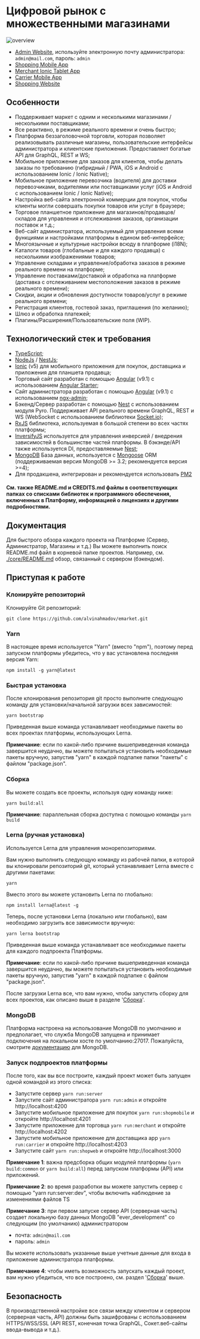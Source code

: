# Цифровой рынок с множественными магазинами

![overview](./images/overview_small.png)

- [Admin Website](http://localhost:4200), используйте электронную почту администратора: `admin@mail.com`, пароль: `admin`
- [Shopping Mobile App](http://localhost:4201)
- [Merchant Ionic Tablet App](http://localhost:4202)
- [Carrier Mobile App](http://localhost:4203)
- [Shopping Website](http://localhost:3000)

## Особенности

- Поддерживает маркет с одним и несколькими магазинами / несколькими поставщиками;
- Все реактивно, в режиме реального времени и очень быстро;
- Платформа беззаголовочной торговли, которая позволяет реализовывать различные магазины, пользовательские интерфейсы администратора и клиентские приложения. Предоставляет богатые
  API для GraphQL, REST и WS;
- Мобильное приложение для заказов для клиентов, чтобы делать заказы по требованию (гибридный / PWA, iOS и Android с использованием Ionic / Ionic Native);
- Мобильное приложение перевозчика (водителя) для доставки перевозчиками, водителями или поставщиками услуг (iOS и Android с использованием Ionic / Ionic Native);
- Настройка веб-сайта электронной коммерции для покупок, чтобы клиенты могли совершать покупки товаров или услуг в браузере;
- Торговое планшетное приложение для магазинов/продавцов/складов для управления и отслеживания заказов, организации поставок и т.д.;
- Веб-сайт администратора, используемый для управления всеми функциями и настройками платформы в едином веб-интерфейсе;
- Многоязычные и культурные настройки всюду в платформе (i18N);
- Каталоги товаров (глобальные и для каждого продавца) с несколькими изображениями товаров;
- Управление складами и управление/обработка заказов в режиме реального времени на платформе;
- Управление поставками/доставкой и обработка на платформе (доставка с отслеживанием местоположения заказов в режиме реального времени);
- Скидки, акции и обновления доступности товаров/услуг в режиме реального времени;
- Регистрация клиентов, гостевой заказ, приглашения (по желанию);
- Шлюз и обработка платежей;
- Плагины/Расширения/Пользовательские поля (WIP).

<!--
## Планируемые функции

-   Налоговые расчеты;
-   Интеграция сторонних поставщиков услуг доставки;
-   Роли / разрешения пользователей на платформе.
-->

## Технологический стек и требования

- [TypeScript](https://www.typescriptlang.org);
- [NodeJs](https://nodejs.org) / [NestJs](https://github.com/nestjs/nest);
- [Ionic](https://ionicframework.com) (v5) для мобильного приложения для покупок, доставщика и приложения для планшета продавца;
- Торговый сайт разработан с помощью [Angular](https://angular.io) (v9.1) с использованием [Angular Starter](https://github.com/gdi2290/angular-starter);
- Сайт администратора разработан с помощью [Angular](https://angular.io) (v9.1) с использованием [ngx-admin](https://github.com/akveo/ngx-admin);
- Бэкенд/Сервер разработан с помощью [Nest](https://github.com/nestjs/nest) с использованием модуля Pyro. Поддерживает API реального времени GraphQL, REST и WS (WebSocket с
  использованием библиотеки [Socket.io](https://socket.io));
- [RxJS](http://reactivex.io/rxjs) библиотека, используемая в большой степени во всех частях платформы;
- [InversifyJS](http://inversify.io) используется для управления инверсией / внедрения зависимостей в большинстве частей платформы. В бэкэнде/API также используется DI,
  предоставляемые [Nest](https://github.com/nestjs/nest);
- [MongoDB](https://www.mongodb.com) База данных, используется с [Mongoose](https://mongoosejs.com) ORM (поддерживаемая версия MongoDB >= 3.2; рекомендуется версия >=4);
- Для продакшена, интегрирован и рекомендуется использовать [PM2](https://github.com/Unitech/pm2)

#### См. также README.md и CREDITS.md файлы в соответствующих папках со списками библиотек и программного обеспечения, включенных в Платформу, информацией о лицензиях и другими подробностями.

## Документация

Для быстрого обзора каждого проекта на Платформе (Сервер, Администратор, Магазины и т.д.) Вы можете выполнить поиск README.md файл в корневой папке проектов. Например,
см. [./core/README.md](packages/core/README.md) обзор, связанный с сервером (бэкендом).

## Приступая к работе

### Клонируйте репозиторий

Клонируйте Git репозиторий:

```
git clone https://github.com/alvinahmadov/emarket.git
```

### Yarn

В настоящее время используется "Yarn" (вместо "npm"), поэтому перед запуском платформы убедитесь, что у вас установлена последняя версия Yarn:

```
npm install -g yarn@latest
```

### Быстрая установка

После клонирования репозитория git просто выполните следующую команду для установки/начальной загрузки всех зависимостей:

```
yarn bootstrap
```

Приведенная выше команда устанавливает необходимые пакеты во всех проектах платформы, использующих Lerna.

**Примечание**: если по какой-либо причине вышеприведенная команда завершится неудачно, вы можете попытаться установить необходимые пакеты вручную, запустив "yarn" в каждой
подпапке папки "пакеты" с файлом "package.json".

### Сборка

Вы можете создать все проекты, используя одну команду ниже:

```
yarn build:all
```

**Примечание**: параллельная сборка доступна с помощью команды `yarn build`

### Lerna (ручная установка)

Используется Lerna для управления монорепозиториями.

Вам нужно выполнить следующую команду из рабочей папки, в которой вы клонировали репозиторий git, который устанавливает Lerna вместе с другими пакетами:

```
yarn
```

Вместо этого вы можете установить Lerna по глобально:

```
npm install lerna@latest -g
```

Теперь, после установки Lerna (локально или глобально), вам необходимо загрузить все зависимости вручную:

```
yarn lerna bootstrap
```

Приведенная выше команда устанавливает все необходимые пакеты для каждого подпроекта Платформы.

**Примечание**: если по какой-либо причине вышеприведенная команда завершится неудачно, вы можете попытаться установить необходимые пакеты вручную, запустив "yarn" в каждой
подпапке с файлом "package.json".

После загрузки Lerna все, что вам нужно, чтобы запустить сборку для всех проектов, как описано выше в разделе '[Сборка](#Сборка)'.

### MongoDB

Платформа настроена на использование MongoDB по умолчанию и предполагает, что служба MongoDB запущена и принимает подключения на локальном хосте по умолчанию:27017. Пожалуйста,
смотрите [документацию](https://docs.mongodb.com/) для MongoDB.

### Запуск подпроектов платформы

После того, как вы все построите, каждый проект может быть запущен одной командой из этого списка:

- Запустите сервер `yarn run:server`
- Запустите сайт администратора `yarn run:admin` и откройте http://localhost:4200
- Запустите мобильное приложение для покупок `yarn run:shopmobile` и откройте http://localhost:4201
- Запустите приложение для торговца `yarn run:merchant` и откройте http://localhost:4202
- Запустите мобильное приложение для доставщика app `yarn run:carrier` и откройте http://localhost:4203
- Запустите сайт `yarn run:shopweb` и откройте http://localhost:3000

**Примечание 1**: важна предсборка общих модулей платформы (`yarn build:common` or `yarn build:all`) перед запуском платформы (API) или приложений.

**Примечание 2**: во время разработки вы можете запустить сервер с помощью "yarn run:server:dev", чтобы включить наблюдение за изменениями файлов TS

**Примечание 3**: при первом запуске сервер API (серверная часть) создает локальную базу данных MongoDB "ever_development" со следующим (по умолчанию) администратором

- почта: `admin@mail.com`
- пароль: `admin`

Вы можете использовать указанные выше учетные данные для входа в приложение администратора платформы.

**Примечание 4**: чтобы иметь возможность запускать каждый проект, вам нужно убедиться, что все построено, см. раздел '[Сборка](#Сборка)' выше.

## Безопасность

В производственной настройке все связи между клиентом и сервером (серверная часть, API) должны быть зашифрованы с использованием HTTPS/WSS/SSL (API REST, конечная точка GraphQL,
Сокет.веб-сайты ввода-вывода и т.д.).
